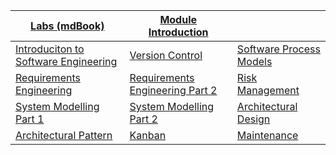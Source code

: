 |[Labs (mdBook)](https://teachingmaterial.github.io/ELEE1149_Exercises/)|[Module Introduction](./content/ModuleIntroduction/moduleIntroduction.html)||
|---|---|---|
|[Introduciton to Software Engineering](./content/IntroductionToSoftwareEngineering/IntroductionToSoftwareEngineering.html) |[Version Control](./content/VersionControlSystems/versionControlSystem.html)|[Software Process Models](./content/SoftwareProcessModels/SoftwareProcessModels.html)|
|[Requirements Engineering](./content/RequirementsEngineering/RequirementsEngineering.html)|[Requirements Engineering Part 2](./content/RequirementsEngineeringPt2/RequirementsEngineeringPt2.html)|[Risk Management](./content/RiskManagement/RiskManagement.html)|
|[System Modelling Part 1](./content/SystemModellingPt1/SystemModellingPt1.html)|[System Modelling Part 2](./content/SystemModellingPt2/SystemModellingPt2.html)|[Architectural Design](./content/ArchitecturalDesign/ArchitecturalDesign.html)|
|[Architectural Pattern](./content/ArchitecturalPatterns/ArchitecturalPatterns.html)|[Kanban](./content/Kanban/kanban.html)|[Maintenance](./content/Maintenance/maintenance.html)|